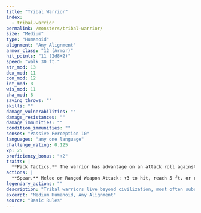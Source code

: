 ```yaml
---
title: "Tribal Warrior"
index:
  - tribal-warrior
permalink: /monsters/tribal-warrior/
size: "Medium"
type: "Humanoid"
alignment: "Any Alignment"
armor_class: "12 (Armor)"
hit_points: "11 (2d8+2)"
speed: "walk 30 ft."
str_mod: 13
dex_mod: 11
con_mod: 12
int_mod: 8
wis_mod: 11
cha_mod: 8
saving_throws: ""
skills: ""
damage_vulnerabilities: ""
damage_resistances: ""
damage_immunities: ""
condition_immunities: ""
senses: "Passive Perception 10"
languages: "any one language"
challenge_rating: 0.125
xp: 25
proficiency_bonus: "+2"
traits: |
  **Pack Tactics.** The warrior has advantage on an attack roll against a creature if at least one of the warrior's allies is within 5 ft. of the creature and the ally isn't incapacitated.
actions: |
  **Spear.** Melee or Ranged Weapon Attack: +3 to hit, reach 5 ft. or range 20/60 ft., one target. Hit: 4 (1d6 + 1) piercing damage, or 5 (1d8 + 1) piercing damage if used with two hands to make a melee attack.  
legendary_actions: ""
description: "Tribal warriors live beyond civilization, most often subsisting on fishing and hunting. Each tribe acts in accordance with the wishes of its chief, who is the greatest or oldest warrior of the tribe or a tribe member blessed by the gods."
excerpt: "Medium Humanoid, Any Alignment"
source: "Basic Rules"
---
```

